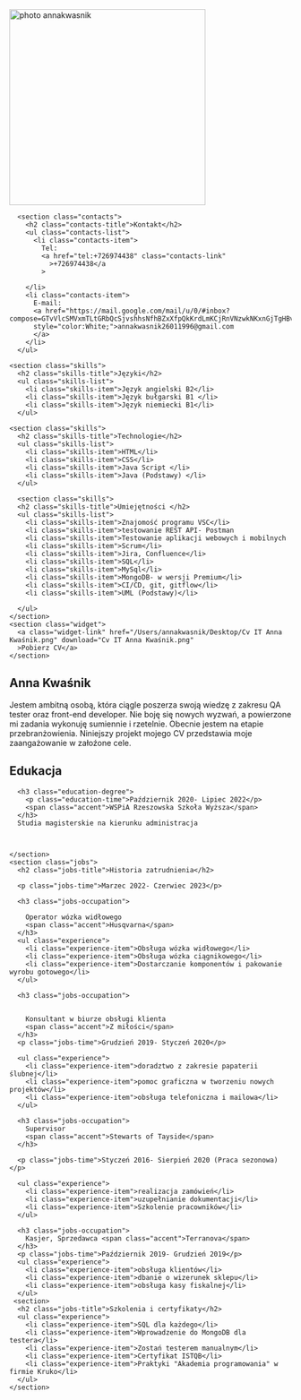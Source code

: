 <!DOCTYPE html>
<html lang="en" xmlns="http://www.w3.org/1999/html">
<head>
  <meta charset="UTF-8" />
  <meta name="viewport" content="width=device-width, initial-scale=1.0" />
  <title>Curriculum Vitae</title>
  <link rel="stylesheet" href="./css/style.css" />
  <link rel="preconnect" href="https://fonts.gstatic.com" />
  <link
    rel="stylesheet"
    href="https://cdnjs.cloudflare.com/ajax/libs/animate.css/3.7.2/animate.min.css"
  />
</head>
<body>
  <div class="container">
    <aside class="left-side">
      <img
       src="/Users/annakwasnik/Desktop/20220707_225915.jpg" 
        alt="photo annakwasnik"
        width="350"
        class="photo"
      />

      <section class="contacts">
        <h2 class="contacts-title">Kontakt</h2>
        <ul class="contacts-list">
          <li class="contacts-item">
            Tel:
            <a href="tel:+726974438" class="contacts-link"
              >+726974438</a
            >
        
        </li>
        <li class="contacts-item">
          E-mail:
          <a href="https://mail.google.com/mail/u/0/#inbox?compose=GTvVlcSMVxmTLtGRbQcSjvshhsNfhBZxXfpQkKrdLmKCjRnVNzwkNKxnGjTgHBvCJkftzwBNzgRXs"
          style="color:White;">annakwasnik26011996@gmail.com
          </a>
        </li>
      </ul>

    <section class="skills">
      <h2 class="skills-title">Języki</h2>
      <ul class="skills-list">
        <li class="skills-item">Język angielski B2</li>
        <li class="skills-item">Język bułgarski B1 </li>
        <li class="skills-item">Język niemiecki B1</li>
      </ul>

    <section class="skills">
      <h2 class="skills-title">Technologie</h2>
      <ul class="skills-list">
        <li class="skills-item">HTML</li>
        <li class="skills-item">CSS</li>
        <li class="skills-item">Java Script </li>
        <li class="skills-item">Java (Podstawy) </li>
      </ul>
    
      <section class="skills">
      <h2 class="skills-title">Umiejętności </h2>
      <ul class="skills-list">
        <li class="skills-item">Znajomość programu VSC</li>
        <li class="skills-item">testowanie REST API- Postman
        <li class="skills-item">Testowanie aplikacji webowych i mobilnych
        <li class="skills-item">Scrum</li>
        <li class="skills-item">Jira, Confluence</li>
        <li class="skills-item">SQL</li>
        <li class="skills-item">MySql</li>
        <li class="skills-item">MongoDB- w wersji Premium</li>
        <li class="skills-item">CI/CD, git, gitflow</li>
        <li class="skills-item">UML (Podstawy)</li>

      </ul>
    </section>
    <section class="widget">
      <a class="widget-link" href="/Users/annakwasnik/Desktop/Cv IT Anna Kwaśnik.png" download="Cv IT Anna Kwaśnik.png"
      >Pobierz CV</a>
    </section>
   </aside>
  <div class="right-side">
    <section class="bio">
      <h1 class="bio-title">Anna Kwaśnik</h1>
      <p class="bio-about">
        Jestem ambitną osobą, która ciągle poszerza swoją wiedzę z zakresu QA tester oraz front-end developer.
        Nie boję się nowych wyzwań, a powierzone mi zadania wykonuję sumiennie i rzetelnie. Obecnie jestem na etapie przebranżowienia. Niniejszy projekt mojego CV przedstawia moje zaangażowanie w załoźone cele.
      </p>
    </section>
    <section class="education">
      <h2 class="education-title">Edukacja</h2>

      <h3 class="education-degree">
        <p class="education-time">Październik 2020- Lipiec 2022</p>
        <span class="accent">WSPiA Rzeszowska Szkoła Wyższa</span>
      </h3>
      Studia magisterskie na kierunku administracja



    </section>
    <section class="jobs">
      <h2 class="jobs-title">Historia zatrudnienia</h2>

      <p class="jobs-time">Marzec 2022- Czerwiec 2023</p>

      <h3 class="jobs-occupation">

        Operator wózka widłowego
        <span class="accent">Husqvarna</span>
      </h3>
      <ul class="experience">
        <li class="experience-item">Obsługa wózka widłowego</li>
        <li class="experience-item">Obsługa wózka ciągnikowego</li>
        <li class="experience-item">Dostarczanie komponentów i pakowanie wyrobu gotowego</li>
      </ul>

      <h3 class="jobs-occupation">


        Konsultant w biurze obsługi klienta
        <span class="accent">Z miłości</span>
      </h3>
      <p class="jobs-time">Grudzień 2019- Styczeń 2020</p>

      <ul class="experience">
        <li class="experience-item">doradztwo z zakresie papaterii ślubnej</li>
        <li class="experience-item">pomoc graficzna w tworzeniu nowych projektów</li>
        <li class="experience-item">obsługa telefoniczna i mailowa</li>
      </ul>

      <h3 class="jobs-occupation">
        Supervisor
        <span class="accent">Stewarts of Tayside</span>
      </h3>

      <p class="jobs-time">Styczeń 2016- Sierpień 2020 (Praca sezonowa)</p>

      <ul class="experience">
        <li class="experience-item">realizacja zamówień</li>
        <li class="experience-item">uzupełnianie dokumentacji</li>
        <li class="experience-item">Szkolenie pracowników</li>
      </ul>

      <h3 class="jobs-occupation">
        Kasjer, Sprzedawca <span class="accent">Terranova</span>
      </h3>
      <p class="jobs-time">Październik 2019- Grudzień 2019</p>
      <ul class="experience">
        <li class="experience-item">obsługa klientów</li>
        <li class="experience-item">dbanie o wizerunek sklepu</li>
        <li class="experience-item">obsługa kasy fiskalnej</li>
      </ul>
     <section>
      <h2 class="jobs-title">Szkolenia i certyfikaty</h2>
      <ul class="experience">
        <li class="experience-item">SQL dla każdego</li>
        <li class="experience-item">Wprowadzenie do MongoDB dla testera</li>
        <li class="experience-item">Zostań testerem manualnym</li>
        <li class="experience-item">Certyfikat ISTQB</li>
        <li class="experience-item">Praktyki "Akademia programowania" w firmie Kruko</li>
      </ul>
    </section>
  </div>
</div>
</body>
</html>
